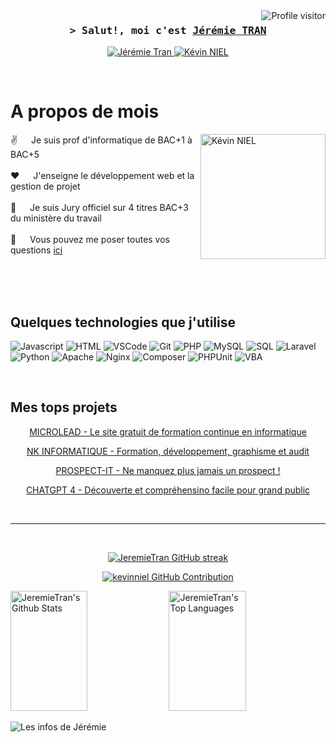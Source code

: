 <a href="https://komarev.com/ghpvc/?username=JeremieTran">
  <img align="right" src="https://komarev.com/ghpvc/?username=JeremieTran&label=Visitors&color=0e75b6&style=flat" alt="Profile visitor" />
</a>


<!-- [![wakatime](https://wakatime.com/badge/user/eebb3dd8-d9b2-40de-9b88-6fd6cac99dbc.svg)](https://wakatime.com/@eebb3dd8-d9b2-40de-9b88-6fd6cac99dbc) -->

<!-- Intro  -->
<h3 align="center">
        <samp>&gt; Salut!, moi c'est
                <b><a target="_blank" href="https://jeremietran.fr">Jérémie TRAN</a></b>
        </samp>
</h3>

<p align="center">
 <a href="https://jeremietran.fr" target="blank">
  <img src="https://img.shields.io/badge/Website-DC143C?style=for-the-badge&logo=medium&logoColor=white" alt="Jérémie Tran" />
 </a>
 <a href="www.linkedin.com/in/jérémie-tran-44897b1a2" target="_blank">
  <img src="https://img.shields.io/badge/LinkedIn-0077B5?style=for-the-badge&logo=linkedin&logoColor=white" alt="Kévin NIEL"/>
 </a>
</p>
<br />

<!-- About Section -->
 # A propos de mois
 
<p>
 <img align="right" width="200" src="/assets/kevinniel.jpeg" alt="Kévin NIEL" />
  
 ✌️ &emsp; Je suis prof d'informatique de BAC+1 à BAC+5<br/><br/>
 ❤️ &emsp; J'enseigne le développement web et la gestion de projet<br/><br/>
 📧 &emsp; Je suis Jury officiel sur 4 titres BAC+3 du ministère du travail<br/><br/>
 💬 &emsp; Vous pouvez me poser toutes vos questions [ici](https://linkedin.com/in/kevinniel)

</p>

<br/>
<br/>
<br/>

## Quelques technologies que j'utilise

![Javascript](https://img.shields.io/badge/Javascript-F0DB4F?style=for-the-badge&labelColor=black&logo=javascript&logoColor=F0DB4F)
![HTML](https://img.shields.io/badge/HTML5-E34F26?style=for-the-badge&logo=html5&logoColor=white)
![VSCode](https://img.shields.io/badge/Visual_Studio-0078d7?style=for-the-badge&logo=visual%20studio&logoColor=white)
![Git](https://img.shields.io/badge/Git-F05032?style=for-the-badge&logo=git&logoColor=white)
![PHP](https://img.shields.io/badge/PHP-777BB4?style=for-the-badge&logo=php&logoColor=white)
![MySQL](https://img.shields.io/badge/MySQL-4479A1?style=for-the-badge&logo=mysql&logoColor=white)
![SQL](https://img.shields.io/badge/SQL-F80000?style=for-the-badge&logo=sql&logoColor=white)
![Laravel](https://img.shields.io/badge/Laravel-FF2D20?style=for-the-badge&logo=laravel&logoColor=white)
![Python](https://img.shields.io/badge/Python-3776AB?style=for-the-badge&logo=python&logoColor=white)
![Apache](https://img.shields.io/badge/Apache-D22128?style=for-the-badge&logo=apache&logoColor=white)
![Nginx](https://img.shields.io/badge/Nginx-009639?style=for-the-badge&logo=nginx&logoColor=white)
![Composer](https://img.shields.io/badge/Composer-885630?style=for-the-badge&logo=composer&logoColor=white)
![PHPUnit](https://img.shields.io/badge/PHPUnit-3C873A?style=for-the-badge&logo=phpunit&logoColor=white)
![VBA](https://img.shields.io/badge/VBA-4479A1?style=for-the-badge&logo=mysql&logoColor=white)


<br/>

## Mes tops projets

<p align="center">
  <a href="https://microlead.fr/" target="_blank">
    MICROLEAD - Le site gratuit de formation continue en informatique
  </a>
</p>
<p align="center">
  <a href="https://nkinformatique.com/" target="_blank">
    NK INFORMATIQUE - Formation, développement, graphisme et audit
  </a>
</p>
<p align="center">
  <a href="https://prospect-it.com/" target="_blank">
    PROSPECT-IT - Ne manquez plus jamais un prospect !
  </a>
</p>
<p align="center">
  <a href="https://www.amazon.fr/Chat-GPT-exploiter-lIntelligence-Artificielle/dp/B0C1JJTJJ6" target="_blank">
    CHATGPT 4 - Découverte et compréhensino facile pour grand public
  </a>
</p>

<br/>
<hr/>
<br/>

<p align="center">
  <a href="https://github.com/keviniel">
    <img src="https://github-readme-streak-stats.herokuapp.com/?user=JeremieTran&theme=radical&border=7F3FBF&background=0D1117" alt="JeremieTran GitHub streak"/>
  </a>
</p>

<p align="center">
  <a href="https://github.com/kevinniel">
    <img src="https://github-profile-summary-cards.vercel.app/api/cards/profile-details?username=kevinniel&theme=radical" alt="kevinniel GitHub Contribution"/>
  </a>
</p>

<a> 
    <a href="https://github.com/JeremieTran"><img alt="JeremieTran's Github Stats" src="https://denvercoder1-github-readme-stats.vercel.app/api?username=JeremieTran&show_icons=true&count_private=true&theme=react&border_color=7F3FBF&bg_color=0D1117&title_color=F85D7F&icon_color=F8D866" height="192px" width="49.5%"/></a>
  <a href="https://github.com/JeremieTran"><img alt="JeremieTran's Top Languages" src="https://denvercoder1-github-readme-stats.vercel.app/api/top-langs/?username=JeremieTran&langs_count=8&layout=compact&theme=react&border_color=7F3FBF&bg_color=0D1117&title_color=F85D7F&icon_color=F8D866" height="192px" width="49.5%"/></a>
  <br/>
</a>


![Les infos de Jérémie](https://github-readme-activity-graph.vercel.app/graph?username=JeremieTran&custom_title=Jeremie%20TRAN's%20GitHub%20Activity%20Graph&bg_color=0D1117&color=7F3FBF&line=7F3FBF&point=7F3FBF&area_color=FFFFFF&title_color=FFFFFF&area=true)
